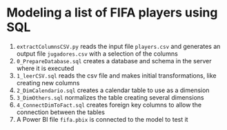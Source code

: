 # Modeling a list of FIFA players using SQL

1. `extractColumnsCSV.py` reads the input file `players.csv` and generates an output file `jugadores.csv` with a selection of the columns
2. `0_PrepareDatabase.sql` creates a database and schema in the server where it is executed
3. `1_leerCSV.sql` reads the csv file and makes initial transformations, like creating new columns
4. `2_DimCalendario.sql` creates a calendar table to use as a dimension
5. `3_DimOthers.sql` normalizes the table creating several dimensions
6. `4_ConnectDimToFact.sql` creates foreign key columns to allow the connection between the tables
7. A Power BI file `fifa.pbix` is connected to the model to test it
